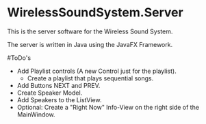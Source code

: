 # WirelessSoundSystem.Server
This is the server software for the Wireless Sound System.

The server is written in Java using the JavaFX Framework.


#ToDo's
- Add Playlist controls (A new Control just for the playlist).
    - Create a playlist that plays sequential songs.
- Add Buttons NEXT and PREV.
- Create Speaker Model.
- Add Speakers to the ListView.
- Optional: Create a "Right Now" Info-View on the right side of the MainWindow.